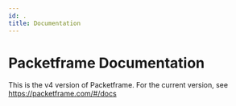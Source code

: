 ```yaml
---
id: .
title: Documentation
---
```


# Packetframe Documentation

This is the v4 version of Packetframe. For the current version, see https://packetframe.com/#/docs
